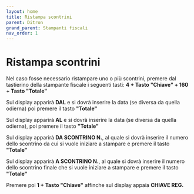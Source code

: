 ```yaml
---
layout: home
title: Ristampa scontrini
parent: Ditron
grand_parent: Stampanti fiscali
nav_order: 1
---
```


# Ristampa scontrini

Nel caso fosse necessario ristampare uno o più scontrini, premere dal tastierino della stampante fiscale i seguenti tasti:
**4 + Tasto "Chiave" + 160 + Tasto "Totale"** 

Sul display apparirà **DAL** e si dovrà inserire la data (se diversa da quella odierna) poi premere il tasto **"Totale"** 

Sul display apparirà **AL** e si dovrà inserire la data (se diversa da quella odierna), poi premere il tasto **"Totale"** 

Sul display apparirà **DA SCONTRINO N.**, al quale si dovrà inserire il numero dello scontrino da cui si vuole iniziare a stampare e premere il tasto **"Totale"** 

Sul display apparirà **A SCONTRINO N.**, al quale si dovrà inserire il numero dello scontrino finale che si vuole iniziare a stampare e premere il tasto **"Totale"** 

Premere poi **1 + Tasto "Chiave"** affinche sul display appaia **CHIAVE REG.**
